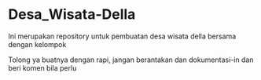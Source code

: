 # Desa_Wisata-Della
Ini merupakan repository untuk pembuatan desa wisata della bersama dengan kelompok

 Tolong ya buatnya dengan rapi, jangan berantakan dan dokumentasi-in dan beri komen bila perlu